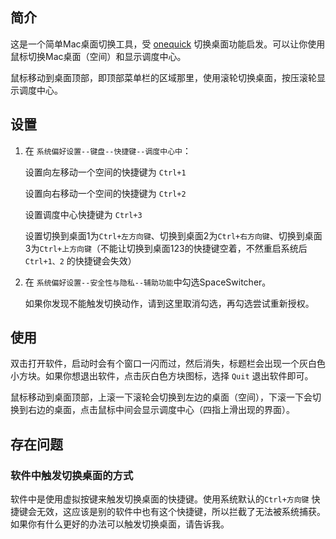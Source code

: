 ## 简介

这是一个简单Mac桌面切换工具，受 [onequick](https://onequick.org/) 切换桌面功能启发。可以让你使用鼠标切换Mac桌面（空间）和显示调度中心。

鼠标移动到桌面顶部，即顶部菜单栏的区域那里，使用滚轮切换桌面，按压滚轮显示调度中心。

## 设置

1. 在 `系统偏好设置--键盘--快捷键--调度中心中`：

    设置向左移动一个空间的快捷键为 `Ctrl+1`

    设置向右移动一个空间的快捷键为 `Ctrl+2`

    设置调度中心快捷键为 `Ctrl+3`

    设置切换到桌面1为`Ctrl+左方向键`、切换到桌面2为`Ctrl+右方向键`、切换到桌面3为`Ctrl+上方向键`（不能让切换到桌面123的快捷键空着，不然重启系统后 `Ctrl+1、2` 的快捷键会失效）

2. 在 `系统偏好设置--安全性与隐私--辅助功能`中勾选SpaceSwitcher。

    如果你发现不能触发切换动作，请到这里取消勾选，再勾选尝试重新授权。

## 使用

双击打开软件，启动时会有个窗口一闪而过，然后消失，标题栏会出现一个灰白色小方块。如果你想退出软件，点击灰白色方块图标，选择 `Quit` 退出软件即可。

鼠标移动到桌面顶部，上滚一下滚轮会切换到左边的桌面（空间），下滚一下会切换到右边的桌面，点击鼠标中间会显示调度中心（四指上滑出现的界面）。

## 存在问题

### 软件中触发切换桌面的方式

软件中是使用虚拟按键来触发切换桌面的快捷键。使用系统默认的`Ctrl+方向键` 快捷键会无效，这应该是别的软件中也有这个快捷键，所以拦截了无法被系统捕获。如果你有什么更好的办法可以触发切换桌面，请告诉我。
